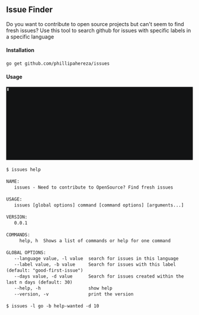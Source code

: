 ## Issue Finder

Do you want to contribute to open source projects but can't seem to find fresh issues?
Use this tool to search github for issues with specific labels in a specific language

#### Installation
```bash
go get github.com/phillipahereza/issues
```



#### Usage

![asciicast](screenshots/demo.gif)

```
$ issues help

NAME:
   issues - Need to contribute to OpenSource? Find fresh issues

USAGE:
   issues [global options] command [command options] [arguments...]

VERSION:
   0.0.1

COMMANDS:
     help, h  Shows a list of commands or help for one command

GLOBAL OPTIONS:
   --language value, -l value  search for issues in this language
   --label value, -b value     Search for issues with this label (default: "good-first-issue")
   --days value, -d value      Search for issues created within the last n days (default: 30)
   --help, -h                  show help
   --version, -v               print the version
   
$ issues -l go -b help-wanted -d 10

```

